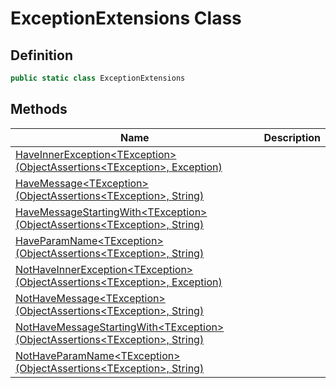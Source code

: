 # ExceptionExtensions Class
## Definition

```c#
public static class ExceptionExtensions
```

## Methods

| Name | Description |
| ---- | ----------- |
| [HaveInnerException&lt;TException&gt;(ObjectAssertions&lt;TException&gt;, Exception)](MrKWatkins.Assertions.ExceptionExtensions.HaveInnerException.md) |  |
| [HaveMessage&lt;TException&gt;(ObjectAssertions&lt;TException&gt;, String)](MrKWatkins.Assertions.ExceptionExtensions.HaveMessage.md) |  |
| [HaveMessageStartingWith&lt;TException&gt;(ObjectAssertions&lt;TException&gt;, String)](MrKWatkins.Assertions.ExceptionExtensions.HaveMessageStartingWith.md) |  |
| [HaveParamName&lt;TException&gt;(ObjectAssertions&lt;TException&gt;, String)](MrKWatkins.Assertions.ExceptionExtensions.HaveParamName.md) |  |
| [NotHaveInnerException&lt;TException&gt;(ObjectAssertions&lt;TException&gt;, Exception)](MrKWatkins.Assertions.ExceptionExtensions.NotHaveInnerException.md) |  |
| [NotHaveMessage&lt;TException&gt;(ObjectAssertions&lt;TException&gt;, String)](MrKWatkins.Assertions.ExceptionExtensions.NotHaveMessage.md) |  |
| [NotHaveMessageStartingWith&lt;TException&gt;(ObjectAssertions&lt;TException&gt;, String)](MrKWatkins.Assertions.ExceptionExtensions.NotHaveMessageStartingWith.md) |  |
| [NotHaveParamName&lt;TException&gt;(ObjectAssertions&lt;TException&gt;, String)](MrKWatkins.Assertions.ExceptionExtensions.NotHaveParamName.md) |  |

